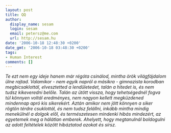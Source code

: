 ```yaml
---
layout: post
title: QQ
author:
  display_name: sesam
  login: sesam
  email: petersz@me.com
  url: http://sesam.hu
date: '2006-10-18 12:48:30 +0200'
date_gmt: '2006-10-18 03:48:30 +0200'
tags:
- Human Interest
comments: []
---
```


_Te ezt nem egy ideje hanem már régóta csinálod, mintha örök világfájdalom ülne rajtad. Valamikor - nem egyik napról a másikra - gimnazista korodban megbicsaklottál, elvesztetted a lendületedet, talán a hitedet is, és nem tudsz kikeveredni belőle. Talán az ütött vissza, hogy tehetségednél fogva túl könnyen voltál eredményes, nem nagyon kellett megküzdened mindennap apró kis sikerekért. Aztán amikor nem jött könnyen a siker rögtön térdre csuklottál, és nem tudsz felállni, inkább mintha mindig menekülnél a dolgok elől, és természetesen mindenki hibás mindezért, az egyetemek meg a hálátlan emberek. Ahelyett, hogy megtanulnál boldogulni az adott feltételek között hibáztatod azokat és sírsz._
